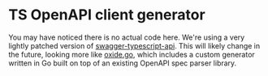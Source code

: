 # TS OpenAPI client generator

You may have noticed there is no actual code here. We're using a very lightly patched version of [swagger-typescript-api](https://github.com/acacode/swagger-typescript-api). This will likely change in the future, looking more like [oxide.go](https://github.com/oxidecomputer/oxide.go), which includes a custom generator written in Go built on top of an existing OpenAPI spec parser library.
